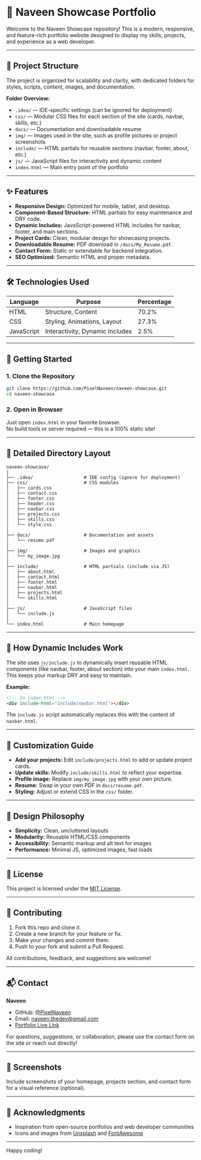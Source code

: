 # 🚀 Naveen Showcase Portfolio

Welcome to the Naveen Showcase repository! This is a modern, responsive, and feature-rich portfolio website designed to display my skills, projects, and experience as a web developer.

---

## 📂 Project Structure

The project is organized for scalability and clarity, with dedicated folders for styles, scripts, content, images, and documentation.


**Folder Overview:**

- `.idea/` — IDE-specific settings (can be ignored for deployment)
- `css/` — Modular CSS files for each section of the site (cards, navbar, skills, etc.)
- `docs/` — Documentation and downloadable resume
- `img/` — Images used in the site, such as profile pictures or project screenshots
- `include/` — HTML partials for reusable sections (navbar, footer, about, etc.)
- `js/` — JavaScript files for interactivity and dynamic content
- `index.html` — Main entry point of the portfolio

---

## ✨ Features

- **Responsive Design:** Optimized for mobile, tablet, and desktop.
- **Component-Based Structure:** HTML partials for easy maintenance and DRY code.
- **Dynamic Includes:** JavaScript-powered HTML includes for navbar, footer, and main sections.
- **Project Cards:** Clean, modular design for showcasing projects.
- **Downloadable Resume:** PDF download in `/docs/My_Resume.pdf`.
- **Contact Form:** Static or extendable for backend integration.
- **SEO Optimized:** Semantic HTML and proper metadata.

---

## 🛠️ Technologies Used

| Language    | Purpose                          | Percentage |
|-------------|----------------------------------|------------|
| HTML        | Structure, Content               | 70.2%      |
| CSS         | Styling, Animations, Layout      | 27.3%      |
| JavaScript  | Interactivity, Dynamic Includes  | 2.5%       |

---

## 🚦 Getting Started

### 1. Clone the Repository

```bash
git clone https://github.com/PixelNaveen/naveen-showcase.git
cd naveen-showcase
```

### 2. Open in Browser

Just open `index.html` in your favorite browser.  
No build tools or server required — this is a 100% static site!

---

## 📁 Detailed Directory Layout

```
naveen-showcase/
│
├── .idea/                   # IDE config (ignore for deployment)
├── css/                     # CSS modules
│   ├── cards.css
│   ├── contact.css
│   ├── footer.css
│   ├── header.css
│   ├── navbar.css
│   ├── projects.css
│   ├── skills.css
│   └── style.css
│
├── docs/                    # Documentation and assets
│   └── resume.pdf
│
├── img/                     # Images and graphics
│   └── my_image.jpg
│
├── include/                 # HTML partials (include via JS)
│   ├── about.html
│   ├── contact.html
│   ├── footer.html
│   ├── navbar.html
│   ├── projects.html
│   └── skills.html
│
├── js/                      # JavaScript files
│   └── include.js
│
└── index.html               # Main homepage
```

---

## 🧩 How Dynamic Includes Work

The site uses `js/include.js` to dynamically insert reusable HTML components (like navbar, footer, about section) into your main `index.html`. This keeps your markup DRY and easy to maintain.

**Example:**
```html
<!-- In index.html -->
<div include-html="include/navbar.html"></div>
```
The `include.js` script automatically replaces this with the content of `navbar.html`.

---

## 🌟 Customization Guide

- **Add your projects:** Edit `include/projects.html` to add or update project cards.
- **Update skills:** Modify `include/skills.html` to reflect your expertise.
- **Profile image:** Replace `img/my_image.jpg` with your own picture.
- **Resume:** Swap in your own PDF in `docs/resume.pdf`.
- **Styling:** Adjust or extend CSS in the `css/` folder.

---

## 🎨 Design Philosophy

- **Simplicity:** Clean, uncluttered layouts
- **Modularity:** Reusable HTML/CSS components
- **Accessibility:** Semantic markup and alt text for images
- **Performance:** Minimal JS, optimized images, fast loads

---

## 📝 License

This project is licensed under the [MIT License](LICENSE).

---

## 🤝 Contributing

1. Fork this repo and clone it.
2. Create a new branch for your feature or fix.
3. Make your changes and commit them.
4. Push to your fork and submit a Pull Request.

All contributions, feedback, and suggestions are welcome!

---

## 📬 Contact

**Naveen**
- GitHub: [@PixelNaveen](https://github.com/PixelNaveen)
- Email: naveen.thedev@gmail.com
- [Portfolio Live Link](#) <!-- Add your deployed portfolio link here -->

For questions, suggestions, or collaboration, please use the contact form on the site or reach out directly!

---

## 📸 Screenshots

Include screenshots of your homepage, projects section, and contact form for a visual reference (optional).

---

## 🙏 Acknowledgments

- Inspiration from open-source portfolios and web developer communities
- Icons and images from [Unsplash](https://unsplash.com/) and [FontAwesome](https://fontawesome.com/)

---

Happy coding!
